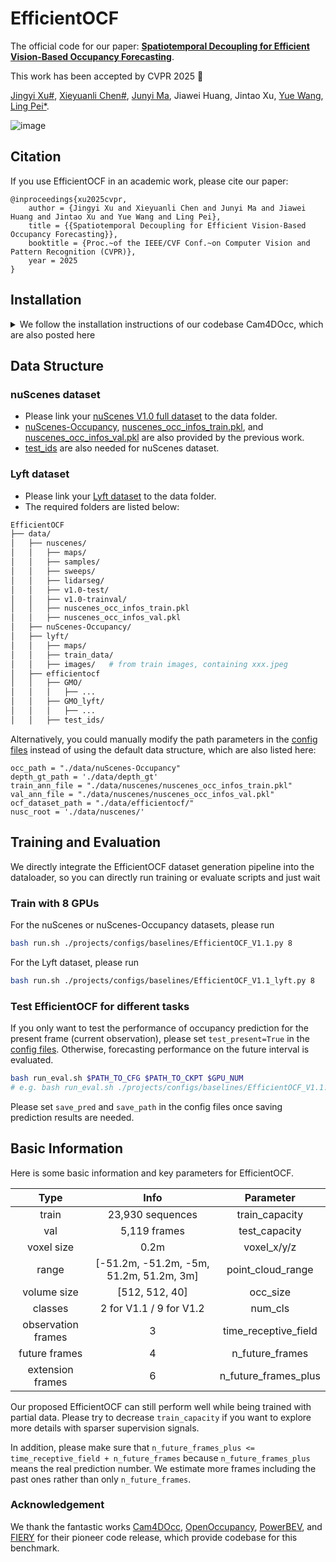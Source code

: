 # EfficientOCF

The official code for our paper: [**Spatiotemporal Decoupling for Efficient Vision-Based Occupancy Forecasting**](https://arxiv.org/abs/2411.14169).

This work has been accepted by CVPR 2025 :tada:

[Jingyi Xu#](https://github.com/BIT-XJY), [Xieyuanli Chen#](https://github.com/Chen-Xieyuanli), [Junyi Ma](https://github.com/BIT-MJY), Jiawei Huang, Jintao Xu, [Yue Wang](https://scholar.google.com.hk/citations?hl=zh-CN&user=N543LSoAAAAJ), [Ling Pei*](https://scholar.google.com.hk/citations?hl=zh-CN&user=Vm7d2EkAAAAJ).

![image](https://github.com/user-attachments/assets/9bdb9627-9edb-4d4f-a722-b7c99f49697e)


## Citation
If you use EfficientOCF in an academic work, please cite our paper:

	@inproceedings{xu2025cvpr,
		author = {Jingyi Xu and Xieyuanli Chen and Junyi Ma and Jiawei Huang and Jintao Xu and Yue Wang and Ling Pei},
		title = {{Spatiotemporal Decoupling for Efficient Vision-Based Occupancy Forecasting}},
		booktitle = {Proc.~of the IEEE/CVF Conf.~on Computer Vision and Pattern Recognition (CVPR)},
		year = 2025
	}


 ## Installation

<details>
	
<summary>We follow the installation instructions of our codebase Cam4DOcc, which are also posted here
</summary>

* Create a conda virtual environment and activate it
```bash
conda create -n efficientocf python=3.7 -y
conda activate efficientocf
```
* Install PyTorch and torchvision (tested on torch==1.10.1 & cuda=11.3)
```bash
conda install pytorch==1.10.1 torchvision==0.11.2 torchaudio==0.10.1 cudatoolkit=11.3 -c pytorch -c conda-forge
```
* Install gcc>=5 in conda env
```bash
conda install -c omgarcia gcc-6
```
* Install mmcv, mmdet, and mmseg
```bash
pip install mmcv-full==1.4.0
pip install mmdet==2.14.0
pip install mmsegmentation==0.14.1
```
* Install mmdet3d from the source code
```bash
git clone https://github.com/open-mmlab/mmdetection3d.git
cd mmdetection3d
git checkout v0.17.1 # Other versions may not be compatible.
python setup.py install
```
* Install other dependencies
```bash
pip install timm
pip install open3d-python
pip install PyMCubes
pip install spconv-cu113
pip install fvcore
pip install setuptools==59.5.0

pip install lyft_dataset_sdk # for lyft dataset
```
* Install occupancy pooling
```
git clone git@github.com:BIT-XJY/EfficientOCF.git
cd EfficientOCF
```

</details>

## Data Structure

### nuScenes dataset
* Please link your [nuScenes V1.0 full dataset](https://www.nuscenes.org/nuscenes#download) to the data folder. 
* [nuScenes-Occupancy](https://drive.google.com/file/d/1vTbgddMzUN6nLyWSsCZMb9KwihS7nPoH/view?usp=sharing), [nuscenes_occ_infos_train.pkl](https://github.com/JeffWang987/OpenOccupancy/releases/tag/train_pkl), and [nuscenes_occ_infos_val.pkl](https://github.com/JeffWang987/OpenOccupancy/releases/tag/val_pkl) are also provided by the previous work.
* [test_ids](https://drive.google.com/drive/folders/1O2nWOfpowNkad7_yq_Az2kKNnQ0HeeIu?usp=drive_link) are also needed for nuScenes dataset.

### Lyft dataset
* Please link your [Lyft dataset](https://www.kaggle.com/c/3d-object-detection-for-autonomous-vehicles/data) to the data folder.
* The required folders are listed below:

```bash
EfficientOCF
├── data/
│   ├── nuscenes/
│   │   ├── maps/
│   │   ├── samples/
│   │   ├── sweeps/
│   │   ├── lidarseg/
│   │   ├── v1.0-test/
│   │   ├── v1.0-trainval/
│   │   ├── nuscenes_occ_infos_train.pkl
│   │   ├── nuscenes_occ_infos_val.pkl
│   ├── nuScenes-Occupancy/
│   ├── lyft/
│   │   ├── maps/
│   │   ├── train_data/
│   │   ├── images/   # from train images, containing xxx.jpeg
│   ├── efficientocf
│   │   ├── GMO/
│   │   │   ├── ...
│   │   ├── GMO_lyft/
│   │   │   ├── ...
│   │   ├── test_ids/
```
Alternatively, you could manually modify the path parameters in the [config files](https://github.com/BIT-XJY/EfficientOCF/tree/main/projects/configs/baselines) instead of using the default data structure, which are also listed here:
```
occ_path = "./data/nuScenes-Occupancy"
depth_gt_path = './data/depth_gt'
train_ann_file = "./data/nuscenes/nuscenes_occ_infos_train.pkl"
val_ann_file = "./data/nuscenes/nuscenes_occ_infos_val.pkl"
ocf_dataset_path = "./data/efficientocf/"
nusc_root = './data/nuscenes/'
```

## Training and Evaluation

We directly integrate the EfficientOCF dataset generation pipeline into the dataloader, so you can directly run training or evaluate scripts and just wait


### Train with 8 GPUs

For the nuScenes or nuScenes-Occupancy datasets, please run

```bash
bash run.sh ./projects/configs/baselines/EfficientOCF_V1.1.py 8
```

For the Lyft dataset, please run

```bash
bash run.sh ./projects/configs/baselines/EfficientOCF_V1.1_lyft.py 8
```

### Test EfficientOCF for different tasks

If you only want to test the performance of occupancy prediction for the present frame (current observation), please set `test_present=True` in the [config files](https://github.com/BIT-XJY/EfficientOCF/tree/main/projects/configs/baselines). Otherwise, forecasting performance on the future interval is evaluated.

```bash
bash run_eval.sh $PATH_TO_CFG $PATH_TO_CKPT $GPU_NUM
# e.g. bash run_eval.sh ./projects/configs/baselines/EfficientOCF_V1.1.py ./work_dirs/EfficientOCF_V1.1/epoch_15.pth  8
```
Please set `save_pred` and `save_path` in the config files once saving prediction results are needed.

## Basic Information

Here is some basic information and key parameters for EfficientOCF.

| Type |  Info | Parameter |
| :----: | :----: | :----: |
| train           | 23,930 sequences | train_capacity |
| val             | 5,119 frames | test_capacity |
| voxel size      | 0.2m | voxel_x/y/z |
| range           | [-51.2m, -51.2m, -5m, 51.2m, 51.2m, 3m]| point_cloud_range |
| volume size     | [512, 512, 40]| occ_size |
| classes         | 2 for V1.1 / 9 for V1.2 | num_cls |
| observation frames | 3 | time_receptive_field |
| future frames | 4 | n_future_frames |
| extension frames | 6 | n_future_frames_plus |

Our proposed EfficientOCF can still perform well while being trained with partial data. Please try to decrease `train_capacity` if you want to explore more details with sparser supervision signals. 

In addition, please make sure that `n_future_frames_plus <= time_receptive_field + n_future_frames` because `n_future_frames_plus` means the real prediction number. We estimate more frames including the past ones rather than only `n_future_frames`.


### Acknowledgement

We thank the fantastic works [Cam4DOcc](https://github.com/haomo-ai/Cam4DOcc), [OpenOccupancy](https://github.com/JeffWang987/OpenOccupancy), [PowerBEV](https://github.com/EdwardLeeLPZ/PowerBEV), and [FIERY](https://anthonyhu.github.io/fiery) for their pioneer code release, which provide codebase for this benchmark.

